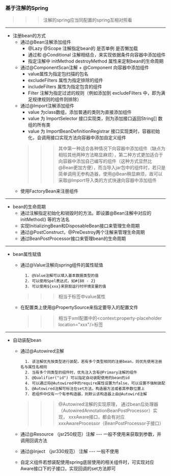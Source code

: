 ### 基于注解的Spring
>>> 注解的spring应当同配置的spring互相对照看
---
+ 注册bean的方式
    + 通过@Bean注解添加组件
        + @Lazy @Scope 注解指定bean的 是否单例 是否懒加载
        + 通过和 @Conditional 注解相结合，来实现依据条件向容器中添加组件
        + 指定注解中 initMethod destroyMethod 属性来定制bean的生命周期 
    + 通过@ComponentScan注解 + @Component 向容器中添加组件
        + value属性为指定包扫描的包名
        + excludeFilters 属性为指定排除的组件
        + includeFilters 属性为指定包含的组件
        + Filter 注解为指定过滤的规则（例如添加到 excludeFilters 中，即为满足规律规则的组件则排除）
    + 通过@Import注解添加组件
        + value 为class数组，添加普通的类则为直接添加组件
        + value 为 ImportSelector 接口实现类，则为添加接口返回String[] 数组的所有类
        + value 为 ImportBeanDefinitionRegistrar 接口实现类时，容器初始化，会调用接口实现方法向容器中添加自定义组件
        >>> 其中第一种适合各种情况下向容器中添加组件（缺点为相较其他两种方法略显麻烦），第二种方式更加适合于向容器中添加自己编写的组件（这种方式显然比@Bean更加方便），而当导入jar包中的组件时，若只是简单调用无参构造器，使用@Bean稍显麻烦，故可以采取@Import导入类的方式快速向容器中添加组件 
    + 使用FactoryBean来注册组件

---

+ bean的生命周期
    + 通过注解指定初始化和销毁时的方法。即设置@Bean注解中对应的 initMethod() 等的方法名
    + 实现InitializingBean和DisposableBean接口来管理生命周期
    + 通过@PostConstruct，@PreDestroy两个注解来管理生命周期
    + 通过BeanPostProcessor接口来管理bean的生命周期

---

+ bean属性赋值
    + 通过@Value注解向spring组件的属性赋值
    
            1. @Value注解可以填入基本数据类型的值
            2. 可以使用Spel表达式，如#{80 - 2}
            3. 可以使用${xxx}来获取运行时环境变量的值
    
        >>>相当于<bean>标签中value属性 
    + 在配置类上使用@PropertySource来指定要导入的配置文件
        >>>相当于xml配置中的<context:property-placeholder location="xxx"/>标签
---

+ 自动装配bean
    + 通过@Autowired注解
    
            1. 该注解优先按类型进行装配，若有多个类型相同的注册bean，则优先使用注册名与属性名相同
            2. 当有多个同类型的组件时，优先注入含有@Primary注解的组件
            3. @Qualifier("id") 可以指定自动装配使用的bean的id
            4. 可以通过将@Autowired中的require属性设置为false，可以设置不强制装配
            5. @Autowired注解可标注在set方法，构造器方法或者其参数位置上
            7. 若组件中仅有一个有参构造器，则默认该构造器上由@Autowird注解
        >>> @Autowired注解的实现原理， 通过bean后处理器（AutowiredAnnotationBeanPostProcessor）实现， xxxAware接口，都会有对应xxxAwareProcessor（BeanPostProcessor子接口）
    + 通过@Resource （jsr250规范）注解 --- 一般不使用来获取到参数，并调用回调方法
    + 通过@Inject （jsr330规范） 注解 --- 一般不使用
    + 自定义组件若想装配使用spring底层使用的相关组件时，可实现对应Aware接口下的子接口，实现回调的set方法即可